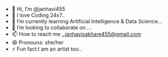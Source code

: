 - 👋 Hi, I’m @janhavi455
- 👀 I love Coding 24x7..
- 🌱 I’m currently learning Artificial Intelligence & Data Science...
- 💞️ I’m looking to collaborate on ...
- 📫 How to reach me ..janhavisakhare455@gmail.com
- 😄 Pronouns: she/her
- ⚡ Fun fact:I am an artist too..

<!---
janhavi455/janhavi455 is a ✨ special ✨ repository because its `README.md` (this file) appears on your GitHub profile.
You can click the Preview link to take a look at your changes.
--->
